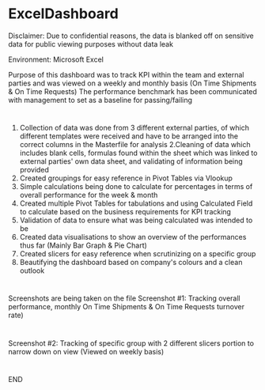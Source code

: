 # ExcelDashboard

Disclaimer: Due to confidential reasons, the data is blanked off on sensitive data for public viewing purposes without data leak

Environment: Microsoft Excel

Purpose of this dashboard was to track KPI within the team and external parties and was viewed on a weekly and monthly basis (On Time Shipments & On Time Requests)
The performance benchmark has been communicated with management to set as a baseline for passing/failing
#

1. Collection of data was done from 3 different external parties, of which different templates were received and have to be arranged into the correct columns in the Masterfile for analysis
2.Cleaning of data which includes blank cells, formulas found within the sheet which was linked to external parties' own data sheet, and validating of information being provided
3. Created groupings for easy reference in Pivot Tables via Vlookup
4. Simple calculations being done to calculate for percentages in terms of overall performance for the week & month
5. Created multiple Pivot Tables for tabulations and using Calculated Field to calculate based on the business requirements for KPI tracking
6. Validation of data to ensure what was being calculated was intended to be
7. Created data visualisations to show an overview of the performances thus far (Mainly Bar Graph & Pie Chart)
8. Created slicers for easy reference when scrutinizing on a specific group
9. Beautifying the dashboard based on company's colours and a clean outlook
#
Screenshots are being taken on the file 
Screenshot #1: Tracking overall performance, monthly On Time Shipments & On Time Requests turnover rate)
#
Screenshot #2: Tracking of specific group with 2 different slicers portion to narrow down on view (Viewed on weekly basis)
#

END
 
